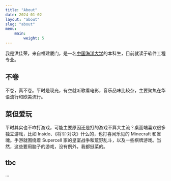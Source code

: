 ```yaml
---
title: "About"
date: 2024-01-02
layout: "about"
slug: "about"
menu:
    main:
        weight: 5
---
```


我是洪佳荣，来自福建厦门，是一名[中国海洋大学](https://www.ouc.edu.cn/)的本科生，目前就读于软件工程专业。

## 不卷

不卷，真不卷。平时是现充，有空就听歌看电影，音乐品味比较杂，主要聚焦在华语流行和欧美流行。

## 菜但爱玩

平时其实也不咋打游戏，可能主要原因还是打的游戏不算大主流？桌面端喜欢很多独立游戏，比如 Inside、《将军·对决》什么的，也打喜闻乐见的 Minecraft 和雀魂。手游就围绕着 Supercell 家的皇室战争和荒野乱斗，以及一些棋牌游戏。当然，这些要用脑子的游戏，没有例外，我都挺菜的。

## tbc

...
